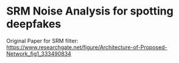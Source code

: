 # SRM Noise Analysis for spotting deepfakes


Original Paper for SRM filter: https://www.researchgate.net/figure/Architecture-of-Proposed-Network_fig1_333490834

